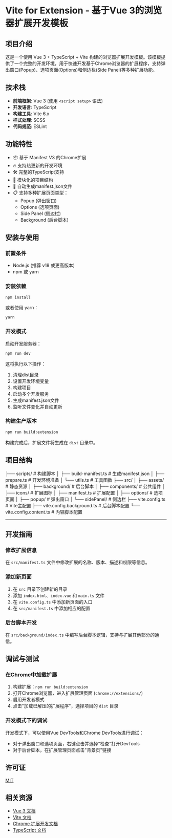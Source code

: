 # Vite for Extension - 基于Vue 3的浏览器扩展开发模板

## 项目介绍

这是一个使用 Vue 3 + TypeScript + Vite 构建的浏览器扩展开发模板。该模板提供了一个完整的开发环境，用于快速开发基于Chrome浏览器的扩展程序，支持弹出窗口(Popup)、选项页面(Options)和侧边栏(Side Panel)等多种扩展功能。

## 技术栈

- **前端框架**: Vue 3 (使用 `<script setup>` 语法)
- **开发语言**: TypeScript
- **构建工具**: Vite 6.x
- **样式处理**: SCSS
- **代码规范**: ESLint

## 功能特性

- 📦 基于 Manifest V3 的Chrome扩展
- 🔥 支持热更新的开发环境
- 🛠️ 完整的TypeScript支持
- 🧩 模块化的项目结构
- 🔄 自动生成manifest.json文件
- 📋 支持多种扩展页面类型：
  - Popup (弹出窗口)
  - Options (选项页面)
  - Side Panel (侧边栏)
  - Background (后台脚本)

## 安装与使用

### 前置条件

- Node.js (推荐 v18 或更高版本)
- npm 或 yarn

### 安装依赖

```bash
npm install
```

或者使用 yarn：

```bash
yarn
```

### 开发模式

启动开发服务器：

```bash
npm run dev
```

这将执行以下操作：
1. 清理dist目录
2. 设置开发环境变量
3. 构建项目
4. 启动多个开发服务
5. 生成manifest.json文件
6. 监听文件变化并自动更新

### 构建生产版本

```bash
npm run build:extension
```

构建完成后，扩展文件将生成在 `dist` 目录中。

## 项目结构
├── scripts/                # 构建脚本
│   ├── build-manifest.ts   # 生成manifest.json
│   ├── prepare.ts          # 开发环境准备
│   └── utils.ts            # 工具函数
├── src/
│   ├── assets/             # 静态资源
│   ├── background/         # 后台脚本
│   ├── components/         # 公共组件
│   ├── icons/              # 扩展图标
│   ├── manifest.ts         # 扩展配置
│   ├── options/            # 选项页面
│   ├── popup/              # 弹出窗口
│   └── sidePanel/          # 侧边栏
├── vite.config.ts          # Vite主配置
├── vite.config.background.ts # 后台脚本配置
└── vite.config.content.ts  # 内容脚本配置

-------


## 开发指南

### 修改扩展信息

在 `src/manifest.ts` 文件中修改扩展的名称、版本、描述和权限等信息。

### 添加新页面

1. 在 `src` 目录下创建新的目录
2. 添加 `index.html`、`index.vue` 和 `main.ts` 文件
3. 在 `vite.config.ts` 中添加新页面的入口
4. 在 `src/manifest.ts` 中添加相应的配置

### 后台脚本开发

在 `src/background/index.ts` 中编写后台脚本逻辑，支持与扩展其他部分的通信。

## 调试与测试

### 在Chrome中加载扩展

1. 构建扩展：`npm run build:extension`
2. 打开Chrome浏览器，进入扩展管理页面 (`chrome://extensions/`)
3. 启用开发者模式
4. 点击"加载已解压的扩展程序"，选择项目的 `dist` 目录

### 开发模式下的调试

开发模式下，可以使用Vue DevTools和Chrome DevTools进行调试：

- 对于弹出窗口和选项页面，右键点击并选择"检查"打开DevTools
- 对于后台脚本，在扩展管理页面点击"背景页"链接

## 许可证

[MIT](LICENSE)

## 相关资源

- [Vue 3 文档](https://vuejs.org/)
- [Vite 文档](https://vitejs.dev/)
- [Chrome 扩展开发文档](https://developer.chrome.com/docs/extensions/)
- [TypeScript 文档](https://www.typescriptlang.org/)